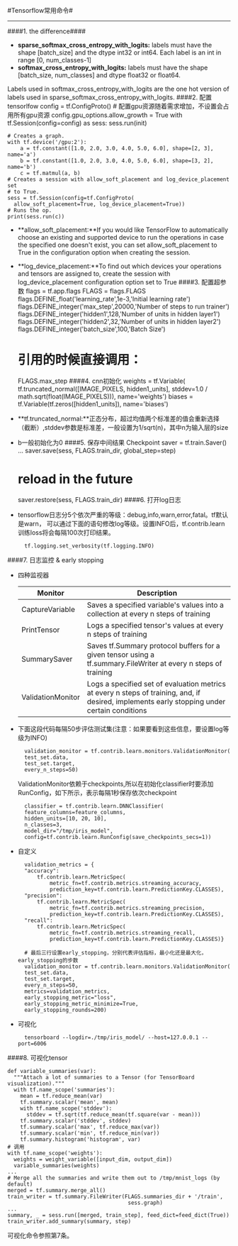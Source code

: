 #Tensorflow常用命令#

---
####1. the difference####
- **sparse_softmax_cross_entropy_with_logits:** labels must have the shape [batch_size] and the dtype int32 or int64. Each label is an int in range [0, num_classes-1]
- **softmax_cross_entropy_with_logits:** labels must have the shape [batch_size, num_classes] and dtype float32 or float64.
	
Labels used in softmax_cross_entropy_with_logits are the one hot version of labels used in sparse_softmax_cross_entropy_with_logits.
####2. 配置tensorlfow
    config = tf.ConfigProto()
	# 配置gpu资源随着需求增加，不设置会占用所有gpu资源
    config.gpu_options.allow_growth = True
    with tf.Session(config=config) as sess:
		sess.run(init)


	# Creates a graph.
	with tf.device('/gpu:2'):
  		a = tf.constant([1.0, 2.0, 3.0, 4.0, 5.0, 6.0], shape=[2, 3], name='a')
  		b = tf.constant([1.0, 2.0, 3.0, 4.0, 5.0, 6.0], shape=[3, 2], name='b')
  		c = tf.matmul(a, b)
	# Creates a session with allow_soft_placement and log_device_placement set
	# to True.
	sess = tf.Session(config=tf.ConfigProto(
      allow_soft_placement=True, log_device_placement=True))
	# Runs the op.
	print(sess.run(c))

- **allow_soft_placement:**If you would like TensorFlow to automatically choose an existing and supported device to run the operations in case the specified one doesn't exist, you can set allow_soft_placement to True in the configuration option when creating the session.
- **log_device_placement:**To find out which devices your operations and tensors are assigned to, create the session with log_device_placement configuration option set to True
####3. 配置超参数
	flags = tf.app.flags
	FLAGS = flags.FLAGS
	flags.DEFINE_float('learning_rate',1e-3,'Initial learning rate')
	flags.DEFINE_integer('max_step',20000,'Number of steps to run trainer')
	flags.DEFINE_integer('hidden1',128,'Number of units in hidden layer1')
	flags.DEFINE_integer('hidden2',32,'Number of units in hidden layer2')
	flags.DEFINE_integer('batch_size',100,'Batch Size')
	# 引用的时候直接调用：
	FLAGS.max_step
####4. cnn初始化
	weights = tf.Variable(
    tf.truncated_normal([IMAGE_PIXELS, hidden1_units],
                        stddev=1.0 / math.sqrt(float(IMAGE_PIXELS))),
    name='weights')
	biases = tf.Variable(tf.zeros([hidden1_units]),
                     name='biases')	
- **tf.truncated_normal:**正态分布，超过均值两个标准差的值会重新选择（截断）,stddev参数是标准差，一般设置为1/sqrt(n)，其中n为输入层的size
- b一般初始化为0
####5. 保存中间结果 Checkpoint
	saver = tf.train.Saver()
	...
	saver.save(sess, FLAGS.train_dir, global_step=step)

	# reload in the future
	saver.restore(sess, FLAGS.train_dir)
####6. 打开log日志
- tensorflow日志分5个依次严重的等级：debug,info,warn,error,fatal。tf默认是warn，
可以通过下面的语句修改log等级。设置INFO后，tf.contrib.learn训练loss将会每隔100次打印结果。
	
		tf.logging.set_verbosity(tf.logging.INFO)
####7. 日志监控 & early stopping
- 四种监视器

	Monitor|Description
	-------| -----------
	CaptureVariable | Saves a specified variable's values into a collection at every n steps of training
	PrintTensor | Logs a specified tensor's values at every n steps of training
	SummarySaver | Saves tf.Summary protocol buffers for a given tensor using a tf.summary.FileWriter at every n steps of training
	ValidationMonitor | Logs a specified set of evaluation metrics at every n steps of training, and, if desired, implements early stopping under certain conditions

- 下面这段代码每隔50步评估测试集(注意：如果要看到这些信息，要设置log等级为INFO)

        validation_monitor = tf.contrib.learn.monitors.ValidationMonitor(
    	test_set.data,
    	test_set.target,
    	every_n_steps=50)

	ValidationMonitor依赖于checkpoints,所以在初始化classifier时要添加RunConfig，如下所示，表示每隔1秒保存依次checkpoint

		classifier = tf.contrib.learn.DNNClassifier(
	    feature_columns=feature_columns,
	    hidden_units=[10, 20, 10],
	    n_classes=3,
	    model_dir="/tmp/iris_model",
	    config=tf.contrib.learn.RunConfig(save_checkpoints_secs=1))

- 自定义

		validation_metrics = {
	    "accuracy":
	        tf.contrib.learn.MetricSpec(
	            metric_fn=tf.contrib.metrics.streaming_accuracy,
	            prediction_key=tf.contrib.learn.PredictionKey.CLASSES),
	    "precision":
	        tf.contrib.learn.MetricSpec(
	            metric_fn=tf.contrib.metrics.streaming_precision,
	            prediction_key=tf.contrib.learn.PredictionKey.CLASSES),
	    "recall":
	        tf.contrib.learn.MetricSpec(
	            metric_fn=tf.contrib.metrics.streaming_recall,
	            prediction_key=tf.contrib.learn.PredictionKey.CLASSES)}
		
		# 最后三行设置early_stopping，分别代表评估指标，最小化还是最大化，early_stopping的步数
		validation_monitor = tf.contrib.learn.monitors.ValidationMonitor(
	    test_set.data,
	    test_set.target,
	    every_n_steps=50,
	    metrics=validation_metrics,
	    early_stopping_metric="loss",
	    early_stopping_metric_minimize=True,
	    early_stopping_rounds=200)

- 可视化

		tensorboard --logdir=./tmp/iris_model/ --host=127.0.0.1 --port=6006

####8. 可视化tensor

	def variable_summaries(var):
	  """Attach a lot of summaries to a Tensor (for TensorBoard visualization)."""
	  with tf.name_scope('summaries'):
	    mean = tf.reduce_mean(var)
	    tf.summary.scalar('mean', mean)
	    with tf.name_scope('stddev'):
	      stddev = tf.sqrt(tf.reduce_mean(tf.square(var - mean)))
	    tf.summary.scalar('stddev', stddev)
	    tf.summary.scalar('max', tf.reduce_max(var))
	    tf.summary.scalar('min', tf.reduce_min(var))
	    tf.summary.histogram('histogram', var)
	# 调用
	with tf.name_scope('weights'):
      weights = weight_variable([input_dim, output_dim])
      variable_summaries(weights)
	...
	# Merge all the summaries and write them out to /tmp/mnist_logs (by default)
	merged = tf.summary.merge_all()
	train_writer = tf.summary.FileWriter(FLAGS.summaries_dir + '/train',
	                                      sess.graph)
	...
	summary, _ = sess.run([merged, train_step], feed_dict=feed_dict(True))
    train_writer.add_summary(summary, step)
可视化命令参照第7条。
